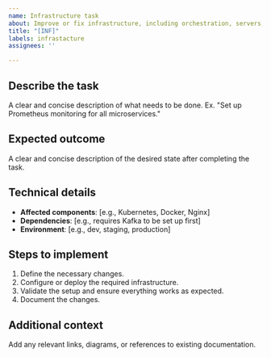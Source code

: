 ```yaml
---
name: Infrastructure task
about: Improve or fix infrastructure, including orchestration, servers, and cloud
title: "[INF]"
labels: infrastacture
assignees: ''

---
```


## Describe the task
A clear and concise description of what needs to be done. Ex. "Set up Prometheus monitoring for all microservices."

## Expected outcome
A clear and concise description of the desired state after completing the task.

## Technical details
- **Affected components**: [e.g., Kubernetes, Docker, Nginx]
- **Dependencies**: [e.g., requires Kafka to be set up first]
- **Environment**: [e.g., dev, staging, production]

## Steps to implement
1. Define the necessary changes.
2. Configure or deploy the required infrastructure.
3. Validate the setup and ensure everything works as expected.
4. Document the changes.

## Additional context
Add any relevant links, diagrams, or references to existing documentation.
